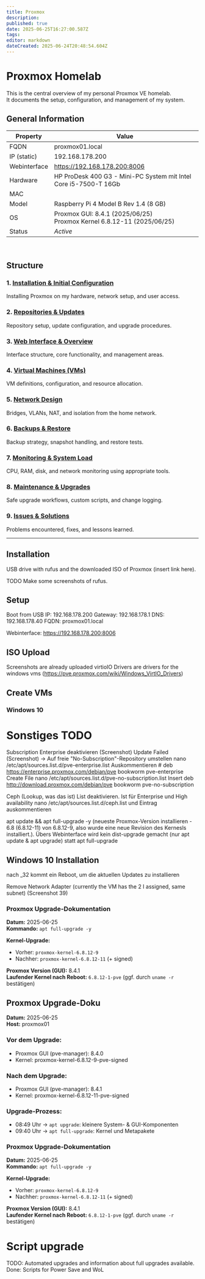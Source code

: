 ```yaml
---
title: Proxmox
description: 
published: true
date: 2025-06-25T16:27:00.587Z
tags: 
editor: markdown
dateCreated: 2025-06-24T20:48:54.604Z
---
```


# Proxmox Homelab

This is the central overview of my personal Proxmox VE homelab.  
It documents the setup, configuration, and management of my system.
<br>

## General Information
| Property | Value |
| ---- | ----- |
| FQDN | proxmox01.local |
| IP (static) | 192.168.178.200 |
| Webinterface | https://192.168.178.200:8006 |
| Hardware | HP ProDesk 400 G3 - Mini-PC System mit Intel Core i5-7500-T 16Gb |
| MAC |  |
| Model | Raspberry Pi 4 Model B Rev 1.4 (8 GB) |
| OS  | Proxmox GUI: 8.4.1 (2025/06/25)<br>Proxmox Kernel 6.8.12-11 (2025/06/25) |
| Status | *Active* |
<br>

## Structure

### 1. [Installation & Initial Configuration](/proxmox/installation)  
Installing Proxmox on my hardware, network setup, and user access.

### 2. [Repositories & Updates](/proxmox/repositories-updates)  
Repository setup, update configuration, and upgrade procedures.

### 3. [Web Interface & Overview](/proxmox/webgui)  
Interface structure, core functionality, and management areas.

### 4. [Virtual Machines (VMs)](/proxmox/vms)  
VM definitions, configuration, and resource allocation.

### 5. [Network Design](/proxmox/networking)  
Bridges, VLANs, NAT, and isolation from the home network.

### 6. [Backups & Restore](/proxmox/backups)  
Backup strategy, snapshot handling, and restore tests.

### 7. [Monitoring & System Load](/proxmox/monitoring)  
CPU, RAM, disk, and network monitoring using appropriate tools.

### 8. [Maintenance & Upgrades](/proxmox/maintenance-upgrades)  
Safe upgrade workflows, custom scripts, and change logging.

### 9. [Issues & Solutions](/proxmox/issues)  
Problems encountered, fixes, and lessons learned.

---




## Installation
USB drive with rufus and the downloaded ISO of Proxmox (insert link here). 

TODO
Make some screenshots of rufus.

## Setup
Boot from USB 
IP: 192.168.178.200
Gateway: 192.168.178.1
DNS: 192.168.178.40
FQDN: proxmox01.local

Webinterface: https://192.168.178.200:8006

## ISO Upload
Screenshots are already uploaded
virtioIO Drivers are drivers for the windows vms (https://pve.proxmox.com/wiki/Windows_VirtIO_Drivers)

## Create VMs
### Windows 10


# Sonstiges TODO

Subscription Enterprise deaktivieren (Screenshot)
Update Failed (Screenshot)
-> Auf freie "No-Subscription"-Repository umstellen
nano /etc/apt/sources.list.d/pve-enterprise.list
Auskommentieren
\# deb https://enterprise.proxmox.com/debian/pve bookworm pve-enterprise
Create File
nano /etc/apt/sources.list.d/pve-no-subscription.list
Insert
deb http://download.proxmox.com/debian/pve bookworm pve-no-subscription

Ceph (Lookup, was das ist) List deaktivieren. Ist für Enterprise und High availability 
nano /etc/apt/sources.list.d/ceph.list und Eintrag auskommentieren

apt update && apt full-upgrade -y
(neueste Proxmox-Version installieren - 6.8 (6.8.12-11) von 6.8.12-9, also wurde eine neue Revision des Kernesls installiert.). Übers Webinterface wird kein dist-upgrade gemacht (nur apt update & apt upgrade) statt apt full-upgrade



## Windows 10 Installation
nach _32 kommt ein Reboot, um die aktuellen Updates zu installieren

Remove Network Adapter (currently the VM has the 2 I assigned, same subnet) (Screenshot 39)







### Proxmox Upgrade-Dokumentation

**Datum:** 2025-06-25  
**Kommando:** `apt full-upgrade -y`

**Kernel-Upgrade:**
- Vorher: `proxmox-kernel-6.8.12-9`
- Nachher: `proxmox-kernel-6.8.12-11` (+ signed)

**Proxmox Version (GUI):** 8.4.1  
**Laufender Kernel nach Reboot:** `6.8.12-1-pve` (ggf. durch `uname -r` bestätigen)

## Proxmox Upgrade-Doku

**Datum:** 2025-06-25  
**Host:** proxmox01

### Vor dem Upgrade:
- Proxmox GUI (pve-manager): 8.4.0
- Kernel: proxmox-kernel-6.8.12-9-pve-signed

### Nach dem Upgrade:
- Proxmox GUI (pve-manager): 8.4.1
- Kernel: proxmox-kernel-6.8.12-11-pve-signed

### Upgrade-Prozess:
- 08:49 Uhr → `apt upgrade`: kleinere System- & GUI-Komponenten
- 09:40 Uhr → `apt full-upgrade`: Kernel und Metapakete

### Proxmox Upgrade-Dokumentation

**Datum:** 2025-06-25  
**Kommando:** `apt full-upgrade -y`

**Kernel-Upgrade:**
- Vorher: `proxmox-kernel-6.8.12-9`
- Nachher: `proxmox-kernel-6.8.12-11` (+ signed)

**Proxmox Version (GUI):** 8.4.1  
**Laufender Kernel nach Reboot:** `6.8.12-1-pve` (ggf. durch `uname -r` bestätigen)



# Script upgrade 
TODO: Automated upgrades and information about full upgrades available.
Done: Scripts for Power Save and WoL
